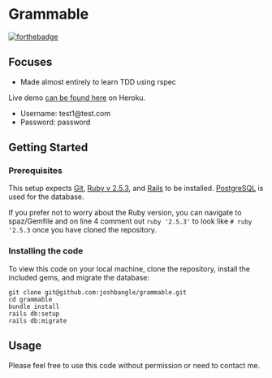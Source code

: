 # Grammable

[![forthebadge](https://forthebadge.com/images/badges/made-with-ruby.svg)](https://forthebadge.com)

  ## Focuses
  * Made almost entirely to learn TDD using rspec

Live demo [can be found here](https://grammable-josh-bangle.herokuapp.com/) on Heroku.

* Username: test1@test.<span></span>com
* Password: password

## Getting Started

### Prerequisites

This setup expects [Git](https://git-scm.com/downloads), [Ruby v 2.5.3](https://www.ruby-lang.org/en/documentation/installation/), and [Rails](https://gorails.com/setup/) to be installed. [PostgreSQL](https://www.postgresql.org/download/) is used for the database.

If you prefer not to worry about the Ruby version, you can navigate to spaz/Gemfile and on line 4 comment out `ruby '2.5.3'` to look like `# ruby '2.5.3` once you have cloned the repository.

### Installing the code

To view this code on your local machine, clone the repository, install the included gems, and migrate the database:
```
git clone git@github.com:joshbangle/grammable.git
cd grammable
bundle install
rails db:setup
rails db:migrate
```
## Usage
Please feel free to use this code without permission or need to contact me.   

